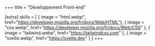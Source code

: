 +++
title = "Développement Front-end"

[extra]
skills = [
    { image = "html.webp", href="https://developer.mozilla.org/fr/docs/Web/HTML"},
    { image = "css.webp", href="https://developer.mozilla.org/fr/docs/Web/CSS" },
    { image = "tailwind.webp", href="https://tailwindcss.com" },
    { image = "svelte.webp", href="https://svelte.dev" }
]
+++